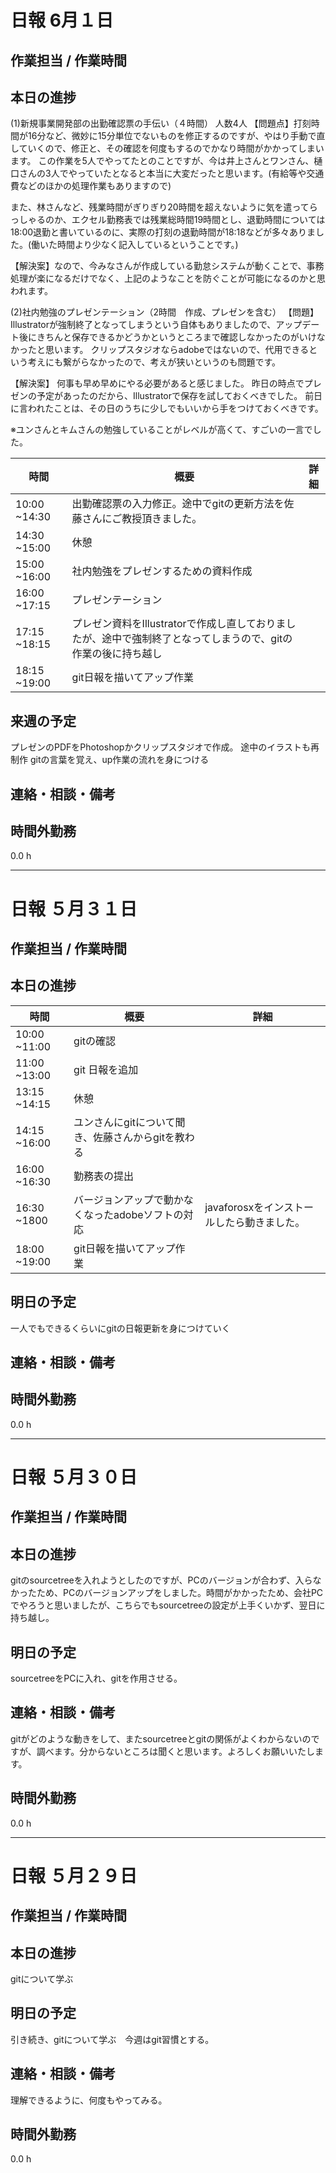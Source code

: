 # 日報 6月１日
## 作業担当 /  作業時間

## 本日の進捗
(1)新規事業開発部の出勤確認票の手伝い（４時間）  人数4人
【問題点】打刻時間が16分など、微妙に15分単位でないものを修正するのですが、やはり手動で直していくので、修正と、その確認を何度もするのでかなり時間がかかってしまいます。
この作業を5人でやってたとのことですが、今は井上さんとワンさん、樋口さんの3人でやっていたとなると本当に大変だったと思います。(有給等や交通費などのほかの処理作業もありますので)

また、林さんなど、残業時間がぎりぎり20時間を超えないように気を遣ってらっしゃるのか、エクセル勤務表では残業総時間19時間とし、退勤時間については18:00退勤と書いているのに、実際の打刻の退勤時間が18:18などが多々ありました。(働いた時間より少なく記入しているということです。)

【解決案】なので、今みなさんが作成している勤怠システムが動くことで、事務処理が楽になるだけでなく、上記のようなことを防ぐことが可能になるのかと思われます。

(2)社内勉強のプレゼンテーション（2時間　作成、プレゼンを含む）
【問題】Illustratorが強制終了となってしまうという自体もありましたので、アップデート後にきちんと保存できるかどうかというところまで確認しなかったのがいけなかったと思います。
クリップスタジオならadobeではないので、代用できるという考えにも繋がらなかったので、考えが狭いというのも問題です。

【解決案】
何事も早め早めにやる必要があると感じました。
昨日の時点でプレゼンの予定があったのだから、Illustratorで保存を試しておくべきでした。
前日に言われたことは、その日のうちに少しでもいいから手をつけておくべきです。

※ユンさんとキムさんの勉強していることがレベルが高くて、すごいの一言でした。

|時間  |概要  |詳細  |
|---|---|---|
|10:00 ~14:30|出勤確認票の入力修正。途中でgitの更新方法を佐藤さんにご教授頂きました。|  |
|14:30 ~15:00|休憩||
|15:00 ~16:00|社内勉強をプレゼンするための資料作成|  |
|16:00 ~17:15|プレゼンテーション||
|17:15 ~18:15|プレゼン資料をIllustratorで作成し直しておりましたが、途中で強制終了となってしまうので、gitの作業の後に持ち越し
|18:15 ~19:00|git日報を描いてアップ作業|  |

## 来週の予定
プレゼンのPDFをPhotoshopかクリップスタジオで作成。
途中のイラストも再制作
gitの言葉を覚え、up作業の流れを身につける
## 連絡・相談・備考

## 時間外勤務
0.0 h

-----

# 日報 ５月３１日
## 作業担当 /  作業時間

## 本日の進捗
|時間  |概要  |詳細  |
|---|---|---|
|10:00 ~11:00|gitの確認|  |
|11:00 ~13:00|git  日報を追加|  |
|13:15 ~14:15|休憩||
|14:15 ~16:00|ユンさんにgitについて聞き、佐藤さんからgitを教わる |  |
|16:00 ~16:30|勤務表の提出|  |
|16:30 ~1800|バージョンアップで動かなくなったadobeソフトの対応 |javaforosxをインストールしたら動きました。|
|18:00 ~19:00|git日報を描いてアップ作業|  |

## 明日の予定
一人でもできるくらいにgitの日報更新を身につけていく
## 連絡・相談・備考

## 時間外勤務
0.0 h

-----
# 日報 ５月３０日

## 作業担当 /  作業時間

## 本日の進捗
gitのsourcetreeを入れようとしたのですが、PCのバージョンが合わず、入らなかったため、PCのバージョンアップをしました。時間がかかったため、会社PCでやろうと思いましたが、こちらでもsourcetreeの設定が上手くいかず、翌日に持ち越し。
## 明日の予定
sourcetreeをPCに入れ、gitを作用させる。
## 連絡・相談・備考
gitがどのような動きをして、またsourcetreeとgitの関係がよくわからないのですが、調べます。分からないところは聞くと思います。よろしくお願いいたします。
## 時間外勤務
0.0 h

-----
# 日報 ５月２９日

## 作業担当 /  作業時間

## 本日の進捗
gitについて学ぶ
## 明日の予定
引き続き、gitについて学ぶ　今週はgit習慣とする。
## 連絡・相談・備考
理解できるように、何度もやってみる。
## 時間外勤務
0.0 h